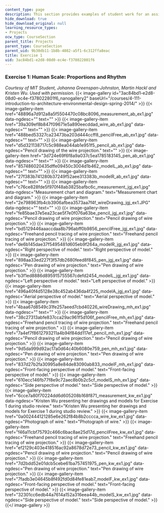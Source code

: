 ```yaml
---
content_type: page
description: This section provides examples of student work for an assignment.
hide_download: true
hide_download_original: null
learning_resource_types:
- Projects
ocw_type: CourseSection
parent_title: Projects
parent_type: CourseSection
parent_uid: 9b30db11-1b8b-4082-a5f1-6c312ffa8eac
title: Exercise 1
uid: 3ac84bd1-e2d8-08d0-ec4e-f378022801f6
---
```


### Exercise 1: Human Scale: Proportions and Rhythm

_Courtesy of MIT Student, Johanna Greenspan-Johnston, Martin Hackl and Kristen Wu. Used with permission._
{{< image-gallery id="3ac84bd1-e2d8-08d0-ec4e-f378022801f6_nanogallery2" baseUrl="/courses/4-111-introduction-to-architecture-environmental-design-spring-2014/" >}}
{{< image-gallery-item href="48896a7d912a8a5f5504470c08bc8096_measurement_ab_ex1.jpg" data-ngdesc="" text="" >}}
{{< image-gallery-item href="39a309ef8b847f09671e5a890eecddad_wire_ab_ex1.jpg" data-ngdesc="" text="" >}}
{{< image-gallery-item href="488bed53327ca23473ba203d444ccff8_pencilFree_ab_ex1.jpg" data-ngdesc="" text="" >}}
{{< image-gallery-item href="d5d321138717c5c988ea044ab1e951f5_pencil_ab_ex1.jpg" data-ngdesc="Pencil drawing of the wire projection." text="" >}}
{{< image-gallery-item href="3d724e69f6f8a9a037c5ea1785183145_pen_ab_ex1.jpg" data-ngdesc="" text="" >}}
{{< image-gallery-item href="857486020435dffe09450c3004d1b462_modelL_ab_ex1.jpg" data-ngdesc="" text="" >}}
{{< image-gallery-item href="27f383b741280b37249f52aee313383b_modelR_ab_ex1.jpg" data-ngdesc="" text="" >}}
{{< image-gallery-item href="c76ce828fde5f970f48ab3825bafbc6c_measurement_jgj_ex1.jpg" data-ngdesc="Measurement chart and diagram." text="Measurement chart and diagram." >}}
{{< image-gallery-item href="2e798963fb4cb3906afbea3573aa7f4f_wireDrawing_jgj_ex1.JPG" data-ngdesc="" text="" >}}
{{< image-gallery-item href="fe85bae37e5ea23cae5f7e0f076a63be_pencil_jgj_ex1.jpg" data-ngdesc="Pencil drawing of wire projection." text="Pencil drawing of wire projection." >}}
{{< image-gallery-item href="bd5129446aaaccdaa8b796abff0b9856_pencilFree_jgj_ex1.jpg" data-ngdesc="Freehand pencil tracing of wire projection." text="Freehand pencil tracing of wire projection." >}}
{{< image-gallery-item href="de6b145dae37f5495481d605eb9f264a_modelR_jgj_ex1.jpg" data-ngdesc="Right perspective of model." text="Right perspective of model." >}}
{{< image-gallery-item href="898aa33ed227f3f57db2680feed8f845_pen_jgj_ex1.jpg" data-ngdesc="Pen drawing of wire projection." text="Pen drawing of wire projection." >}}
{{< image-gallery-item href="b3f1ed8886d895915755567cdefd2454_modelL_jgj_ex1.jpg" data-ngdesc="Left perspective of model." text="Left perspective of model." >}}
{{< image-gallery-item href="496a40f4d5128e38c452ab436da4f225_modelA_jgj_ex1.jpg" data-ngdesc="Aerial perspective of model." text="Aerial perspective of model." >}}
{{< image-gallery-item href="4baa67d8549c31fe257aeed7cbd40226_wireDrawing_mh_ex1.jpg" data-ngdesc="" text="" >}}
{{< image-gallery-item href="38c27313abfe837cca29ac961f5d106f_pencilFree_mh_ex1.jpg" data-ngdesc="Freehand pencil tracing of wire projection." text="Freehand pencil tracing of wire projection." >}}
{{< image-gallery-item href="7a4ef7f8612793211a4b94f84dd117ef_pencil_mh_ex1.jpg" data-ngdesc="Pencil drawing of wire projection." text="Pencil drawing of wire projection." >}}
{{< image-gallery-item href="9d5da999d92ac17a0d64c40b6080e759_pen_mh_ex1.jpg" data-ngdesc="Pen drawing of wire projection." text="Pen drawing of wire projection." >}}
{{< image-gallery-item href="837d27b2fa30995a8e84de83090ab833_modelF_mh_ex1.jpg" data-ngdesc="Front-facing perspective of model." text="Front-facing perspective of model." >}}
{{< image-gallery-item href="610ecc146fb77f8e9c72aec8b0b2c5cf_modelS_mh_ex1.jpg" data-ngdesc="Side perspective of model." text="Side perspective of model." >}}
{{< image-gallery-item href="6cce7a80f70224dd6d605208b168f871_measurement_kw_ex1.jpg" data-ngdesc="Kristen Wu presenting her drawings and models for Exercise 1 during studio review." text="Kristen Wu presenting her drawings and models for Exercise 1 during studio review." >}}
{{< image-gallery-item href="0a002444121285e6e262f84b8b2cccca_wire_kw_ex1.jpg" data-ngdesc="Photograph of wire." text="Photograph of wire." >}}
{{< image-gallery-item href="f46a11cbf75792c466c6bac8ae25d17d_pencilFree_kw_ex1.jpg" data-ngdesc="Freehand pencil tracing of wire projection." text="Freehand pencil tracing of wire projection." >}}
{{< image-gallery-item href="ef2129c403e418516ac92a8678d72e73_pencil_kw_ex1.jpg" data-ngdesc="Pencil drawing of wire projection." text="Pencil drawing of wire projection." >}}
{{< image-gallery-item href="7d2bdd52e01dcb5cebe61ba757451975_pen_kw_ex1.jpg" data-ngdesc="Pen drawing of wire projection." text="Pen drawing of wire projection." >}}
{{< image-gallery-item href="7fadb3e04645b8f492fd0d84fe81eab7_modelF_kw_ex1.jpg" data-ngdesc="Front-facing perspective of model." text="Front-facing perspective of model." >}}
{{< image-gallery-item href="32301cc6edb44a7614a152a316eea44b_modelS_kw_ex1.jpg" data-ngdesc="Side perspective of model." text="Side perspective of model." >}}
{{</ image-gallery >}}
